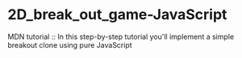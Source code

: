 # 2D_break_out_game-JavaScript
 MDN tutorial :: In this step-by-step tutorial you'll implement a simple breakout clone using pure JavaScript
